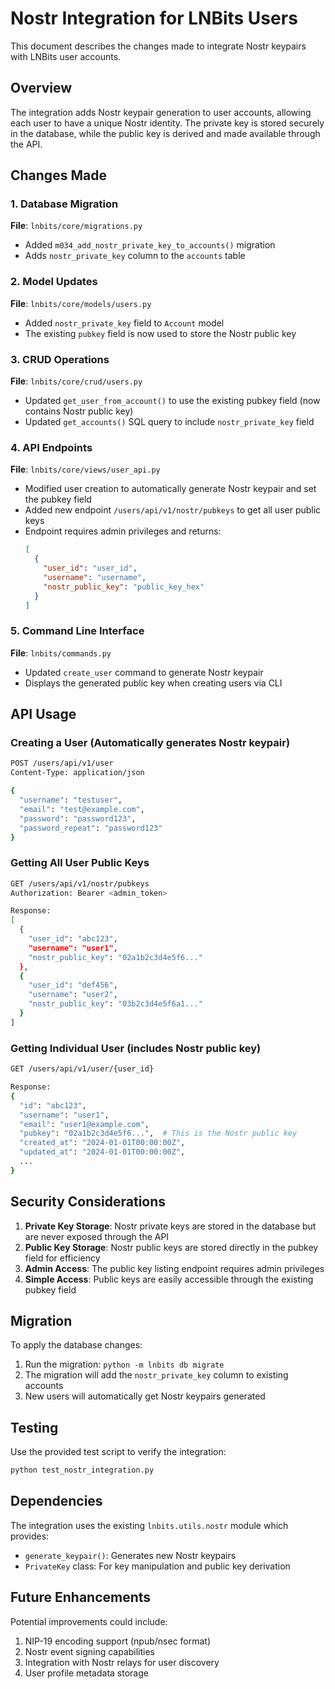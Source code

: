 # Nostr Integration for LNBits Users

This document describes the changes made to integrate Nostr keypairs with LNBits user accounts.

## Overview

The integration adds Nostr keypair generation to user accounts, allowing each user to have a unique Nostr identity. The private key is stored securely in the database, while the public key is derived and made available through the API.

## Changes Made

### 1. Database Migration

**File**: `lnbits/core/migrations.py`
- Added `m034_add_nostr_private_key_to_accounts()` migration
- Adds `nostr_private_key` column to the `accounts` table

### 2. Model Updates

**File**: `lnbits/core/models/users.py`
- Added `nostr_private_key` field to `Account` model
- The existing `pubkey` field is now used to store the Nostr public key

### 3. CRUD Operations

**File**: `lnbits/core/crud/users.py`
- Updated `get_user_from_account()` to use the existing pubkey field (now contains Nostr public key)
- Updated `get_accounts()` SQL query to include `nostr_private_key` field

### 4. API Endpoints

**File**: `lnbits/core/views/user_api.py`
- Modified user creation to automatically generate Nostr keypair and set the pubkey field
- Added new endpoint `/users/api/v1/nostr/pubkeys` to get all user public keys
- Endpoint requires admin privileges and returns:
  ```json
  [
    {
      "user_id": "user_id",
      "username": "username", 
      "nostr_public_key": "public_key_hex"
    }
  ]
  ```

### 5. Command Line Interface

**File**: `lnbits/commands.py`
- Updated `create_user` command to generate Nostr keypair
- Displays the generated public key when creating users via CLI

## API Usage

### Creating a User (Automatically generates Nostr keypair)

```bash
POST /users/api/v1/user
Content-Type: application/json

{
  "username": "testuser",
  "email": "test@example.com",
  "password": "password123",
  "password_repeat": "password123"
}
```

### Getting All User Public Keys

```bash
GET /users/api/v1/nostr/pubkeys
Authorization: Bearer <admin_token>

Response:
[
  {
    "user_id": "abc123",
    "username": "user1",
    "nostr_public_key": "02a1b2c3d4e5f6..."
  },
  {
    "user_id": "def456", 
    "username": "user2",
    "nostr_public_key": "03b2c3d4e5f6a1..."
  }
]
```

### Getting Individual User (includes Nostr public key)

```bash
GET /users/api/v1/user/{user_id}

Response:
{
  "id": "abc123",
  "username": "user1",
  "email": "user1@example.com",
  "pubkey": "02a1b2c3d4e5f6...",  # This is the Nostr public key
  "created_at": "2024-01-01T00:00:00Z",
  "updated_at": "2024-01-01T00:00:00Z",
  ...
}
```

## Security Considerations

1. **Private Key Storage**: Nostr private keys are stored in the database but are never exposed through the API
2. **Public Key Storage**: Nostr public keys are stored directly in the pubkey field for efficiency
3. **Admin Access**: The public key listing endpoint requires admin privileges
4. **Simple Access**: Public keys are easily accessible through the existing pubkey field

## Migration

To apply the database changes:

1. Run the migration: `python -m lnbits db migrate`
2. The migration will add the `nostr_private_key` column to existing accounts
3. New users will automatically get Nostr keypairs generated

## Testing

Use the provided test script to verify the integration:

```bash
python test_nostr_integration.py
```

## Dependencies

The integration uses the existing `lnbits.utils.nostr` module which provides:
- `generate_keypair()`: Generates new Nostr keypairs
- `PrivateKey` class: For key manipulation and public key derivation

## Future Enhancements

Potential improvements could include:
1. NIP-19 encoding support (npub/nsec format)
2. Nostr event signing capabilities
3. Integration with Nostr relays for user discovery
4. User profile metadata storage 